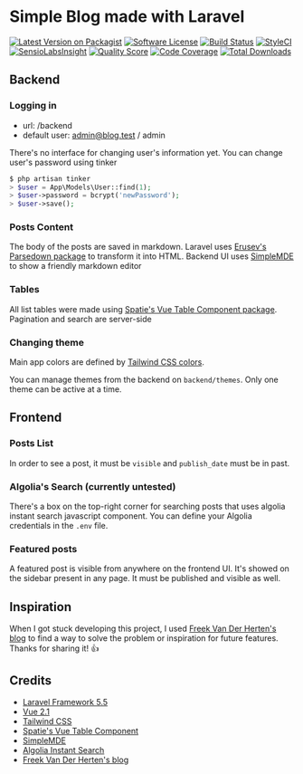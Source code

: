 # Simple Blog made with Laravel

[![Latest Version on Packagist](https://img.shields.io/packagist/v/lloople/blog.svg?style=flat-square)](https://packagist.org/packages/lloople/blog)
[![Software License](https://img.shields.io/badge/license-MIT-brightgreen.svg?style=flat-square)](LICENSE.md)
[![Build Status](https://img.shields.io/travis/lloople/blog/master.svg?style=flat-square)](https://travis-ci.org/lloople/blog)
[![StyleCI](https://styleci.io/repos/111293285/shield)](https://styleci.io/repos/111293285)
[![SensioLabsInsight](https://img.shields.io/sensiolabs/i/ff5b5b8d-58b1-4354-9943-63e05fc02620.svg?style=flat-square)](https://insight.sensiolabs.com/projects/ff5b5b8d-58b1-4354-9943-63e05fc02620)
[![Quality Score](https://img.shields.io/scrutinizer/g/lloople/blog.svg?style=flat-square)](https://scrutinizer-ci.com/g/lloople/blog)
[![Code Coverage](https://img.shields.io/scrutinizer/coverage/g/lloople/blog/master.svg?style=flat-square)](https://scrutinizer-ci.com/g/lloople/blog/?branch=master)
[![Total Downloads](https://img.shields.io/packagist/dt/lloople/blog.svg?style=flat-square)](https://packagist.org/packages/lloople/blog)

## Backend

### Logging in

- url: /backend
- default user: admin@blog.test / admin

There's no interface for changing user's information yet. You can change
user's password using tinker

```php
$ php artisan tinker
> $user = App\Models\User::find(1);
> $user->password = bcrypt('newPassword');
> $user->save();
```

### Posts Content
The body of the posts are saved in markdown. Laravel uses [Erusev's Parsedown package](https://github.com/erusev/parsedown) to transform it into HTML.
Backend UI uses [SimpleMDE](https://github.com/sparksuite/simplemde-markdown-editor) to show a friendly markdown editor
### Tables

All list tables were made using [Spatie's Vue Table Component package](https://github.com/spatie/vue-table-component).
Pagination and search are server-side

### Changing theme

Main app colors are defined by [Tailwind CSS colors](https://tailwindcss.com/docs/colors).

You can manage themes from the backend on `backend/themes`. Only one theme can be active at a time.
 
## Frontend

### Posts List

In order to see a post, it must be `visible` and `publish_date` must be in past.

### Algolia's Search (currently untested)

There's a box on the top-right corner for searching posts that uses algolia instant search javascript component. 
You can define your Algolia credentials in the `.env` file.

### Featured posts

A featured post is visible from anywhere on the frontend UI. It's showed on the sidebar present in any page. It must be published and visible as well.

## Inspiration
When I got stuck developing this project, I used [Freek Van Der Herten's blog](https://github.com/spatie/murze.be) to find a way to solve the problem or inspiration for future features. Thanks for sharing it! 👍
## Credits

- [Laravel Framework 5.5](https://laravel.com/docs/5.5)
- [Vue 2.1](https://vuejs.org/v2/guide/)
- [Tailwind CSS](https://tailwindcss.com/)
- [Spatie's Vue Table Component](https://github.com/spatie/vue-table-component)
- [SimpleMDE](https://simplemde.com/)
- [Algolia Instant Search](https://github.com/algolia/instantsearch.js/)
- [Freek Van Der Herten's blog](https://github.com/spatie/murze.be)
